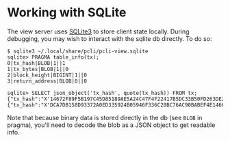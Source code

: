 # Working with SQLite

The view server uses [SQLite3](https://sqlite.org) to store client state locally.
During debugging, you may wish to interact with the sqlite db directly.
To do so:

```
$ sqlite3 ~/.local/share/pcli/pcli-view.sqlite
sqlite> PRAGMA table_info(tx);
0|tx_hash|BLOB|1||1
1|tx_bytes|BLOB|1||0
2|block_height|BIGINT|1||0
3|return_address|BLOB|0||0

sqlite> SELECT json_object('tx_hash', quote(tx_hash)) FROM tx;
{"tx_hash":"X'14672F89F5B197C45D85189AE5A24C47F4F22417B5DC33B50FD263DE2E10BFD3'"}
{"tx_hash":"X'DCA7DB158D93372A0ED335924B05946F336C28BC76AC90BABEF4E1466022D2D2'"}
```

Note that because binary data is stored directly in the db (see `BLOB` in pragma),
you'll need to decode the blob as a JSON object to get readable info.
